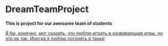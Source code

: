 # DreamTeamProject
**This is project for our awesome team of students**

[Я бы, конечно, мог сказать, что люблю играть в развивающие игры, но это не так. Иногда я люблю погонять в танки](https://tankionline.com/ru// "Браузерная игра")
